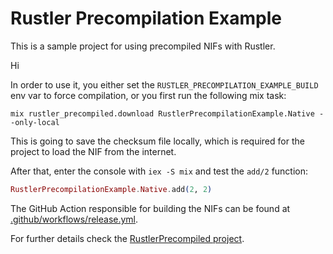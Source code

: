 # Rustler Precompilation Example

This is a sample project for using precompiled NIFs with Rustler.

Hi

In order to use it, you either set the `RUSTLER_PRECOMPILATION_EXAMPLE_BUILD` env var
to force compilation, or you first run the following mix task:

    mix rustler_precompiled.download RustlerPrecompilationExample.Native --only-local

This is going to save the checksum file locally, which is required for the project to
load the NIF from the internet.

After that, enter the console with `iex -S mix` and test the `add/2` function:

```elixir
RustlerPrecompilationExample.Native.add(2, 2)
```

The GitHub Action responsible for building the NIFs can be found at [.github/workflows/release.yml](https://github.com/philss/rustler_precompilation_example/blob/main/.github/workflows/release.yml).

For further details check the [RustlerPrecompiled project](https://github.com/philss/rustler_precompiled).

